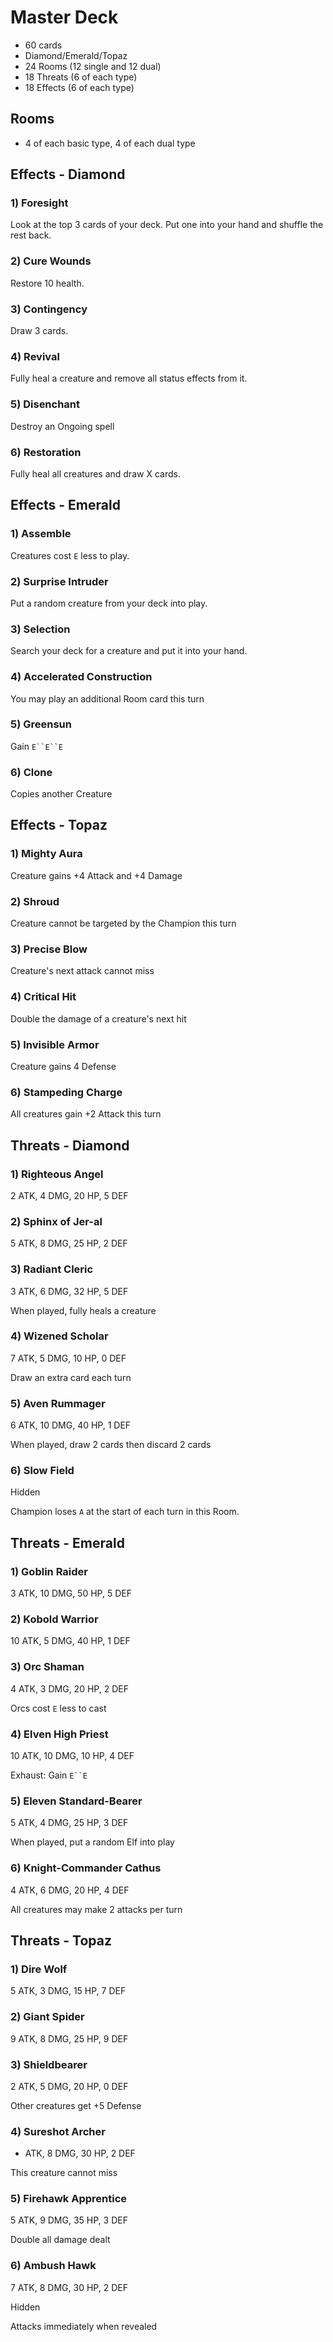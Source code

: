 # Master Deck
* 60 cards
* Diamond/Emerald/Topaz
* 24 Rooms (12 single and 12 dual)
* 18 Threats (6 of each type)
* 18 Effects (6 of each type)

## Rooms
* 4 of each basic type, 4 of each dual type

## Effects - Diamond

### 1) Foresight
Look at the top 3 cards of your deck. Put one into your hand and shuffle the rest back.

### 2) Cure Wounds
Restore 10 health.

### 3) Contingency
Draw 3 cards.

### 4) Revival
Fully heal a creature and remove all status effects from it.

### 5) Disenchant
Destroy an Ongoing spell

### 6) Restoration
Fully heal all creatures and draw X cards.

## Effects - Emerald

### 1) Assemble
Creatures cost `E` less to play.

### 2) Surprise Intruder
Put a random creature from your deck into play.

### 3) Selection
Search your deck for a creature and put it into your hand.

### 4) Accelerated Construction
You may play an additional Room card this turn

### 5) Greensun
Gain `E``E``E`

### 6) Clone
Copies another Creature

## Effects - Topaz

### 1) Mighty Aura
Creature gains +4 Attack and +4 Damage

### 2) Shroud
Creature cannot be targeted by the Champion this turn

### 3) Precise Blow
Creature's next attack cannot miss

### 4) Critical Hit
Double the damage of a creature's next hit

### 5) Invisible Armor
Creature gains 4 Defense

### 6) Stampeding Charge
All creatures gain +2 Attack this turn

## Threats - Diamond

### 1) Righteous Angel
2 ATK, 4 DMG, 20 HP, 5 DEF

### 2) Sphinx of Jer-al
5 ATK, 8 DMG, 25 HP, 2 DEF

### 3) Radiant Cleric
3 ATK, 6 DMG, 32 HP, 5 DEF

When played, fully heals a creature

### 4) Wizened Scholar
7 ATK, 5 DMG, 10 HP, 0 DEF

Draw an extra card each turn

### 5) Aven Rummager
6 ATK, 10 DMG, 40 HP, 1 DEF

When played, draw 2 cards then discard 2 cards

### 6) Slow Field

Hidden

Champion loses `A` at the start of each turn in this Room.

## Threats - Emerald

### 1) Goblin Raider
3 ATK, 10 DMG, 50 HP, 5 DEF

### 2) Kobold Warrior
10 ATK, 5 DMG, 40 HP, 1 DEF

### 3) Orc Shaman
4 ATK, 3 DMG, 20 HP, 2 DEF

Orcs cost `E` less to cast

### 4) Elven High Priest
10 ATK, 10 DMG, 10 HP, 4 DEF

Exhaust: Gain `E``E`

### 5) Eleven Standard-Bearer
5 ATK, 4 DMG, 25 HP, 3 DEF

When played, put a random Elf into play

### 6) Knight-Commander Cathus
4 ATK, 6 DMG, 20 HP, 4 DEF

All creatures may make 2 attacks per turn

## Threats - Topaz

### 1) Dire Wolf
5 ATK, 3 DMG, 15 HP, 7 DEF

### 2) Giant Spider
9 ATK, 8 DMG, 25 HP, 9 DEF

### 3) Shieldbearer
2 ATK, 5 DMG, 20 HP, 0 DEF

Other creatures get +5 Defense

### 4) Sureshot Archer
* ATK, 8 DMG, 30 HP, 2 DEF

This creature cannot miss

### 5) Firehawk Apprentice
5 ATK, 9 DMG, 35 HP, 3 DEF

Double all damage dealt

### 6) Ambush Hawk
7 ATK, 8 DMG, 30 HP, 2 DEF

Hidden

Attacks immediately when revealed
